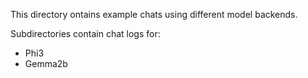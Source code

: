 This directory ontains example chats using different model backends.

Subdirectories contain chat logs for:

- Phi3
- Gemma2b
